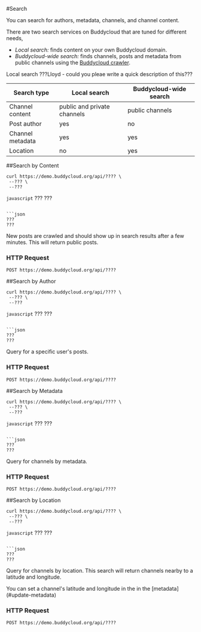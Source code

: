 #Search

You can search for authors, metadata, channels, and channel content.

There are two search services on Buddycloud that are tuned for different needs,

- *Local search:* finds content on your own Buddycloud domain.
- *Buddycloud-wide search:* finds channels, posts and metadata from public channels using the [Buddycloud crawler](https://github.com/buddycloud/channel-directory).

Local search 
???Lloyd - could you pleae write a quick description of this???

Search type      | Local search | Buddycloud-wide search
-----------------|--------------|------------------------
Channel content  | public and private channels | public channels
Post author      | yes          | no
Channel metadata | yes          | yes
Location         | no           | yes

##Search by Content
```shell
curl https://demo.buddycloud.org/api/???? \
 --??? \
 --???
```

```javascript```
???
???
```

```json
???
???
```

New posts are crawled and should show up in search results after a few minutes. This will return public posts.

### HTTP Request
`POST https://demo.buddycloud.org/api/????`

##Search by Author
```shell
curl https://demo.buddycloud.org/api/???? \
 --??? \
 --???
```

```javascript```
???
???
```

```json
???
???
```

Query for a specific user's posts.

### HTTP Request
`POST https://demo.buddycloud.org/api/????`


##Search by Metadata

```shell
curl https://demo.buddycloud.org/api/???? \
 --??? \
 --???
```

```javascript```
???
???
```

```json
???
???
```

Query for channels by metadata.

### HTTP Request
`POST https://demo.buddycloud.org/api/????`

##Search by Location

```shell
curl https://demo.buddycloud.org/api/???? \
 --??? \
 --???
```

```javascript```
???
???
```

```json
???
???
```

Query for channels by location. This search will return channels nearby to a latitude and longitude.

<aside>You can set a channel's latitude and longitude in the in the [metadata](#update-metadata)</aside>

### HTTP Request
`POST https://demo.buddycloud.org/api/????`
